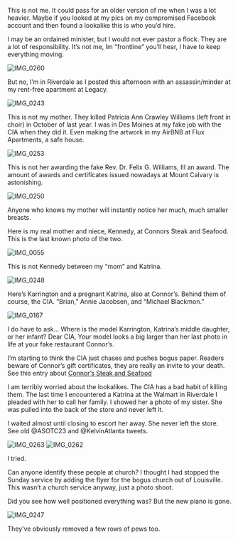 This is not me. It could pass for an older version of me when I was a lot heavier. Maybe if you looked at my pics on my compromised Facebook account and then found a lookalike this is who you’d hire. 

I may be an ordained minister, but I would not ever pastor a flock. They are a lot of responsibility. It’s not me, Im “frontline” you’ll hear, I have to keep everything moving. 

![IMG_0260](https://github.com/Mission23/Mission23/assets/140252803/2e96c303-88b2-4096-a0c2-59c0299fcbdb)

But no, I’m in Riverdale as I posted this afternoon with an assassin/minder at my rent-free apartment at Legacy. 

![IMG_0243](https://github.com/Mission23/Mission23/assets/140252803/2f48a0a4-3cb6-4e3f-803b-e908033329a7)

This is not my mother. They killed Patricia Ann Crawley Williams (left front in choir) in October of last year. I was in Des Moines at my fake job with the CIA when they did it. Even making the artwork in my AirBNB at Flux Apartments, a safe house.
 
![IMG_0253](https://github.com/Mission23/Mission23/assets/140252803/cb1cfae8-7b12-4ede-adbb-72a4330fece2)

This is not her awarding the fake Rev. Dr. Felix G. Williams, III an award. The amount of awards and certificates issued nowadays at Mount Calvary is astonishing. 

![IMG_0250](https://github.com/Mission23/Mission23/assets/140252803/5caebac0-fb99-4ce1-b081-ad12a3dacde2)

Anyone who knows my mother will instantly notice her much, much smaller breasts. 

Here is my real mother and niece, Kennedy, at Connors Steak and Seafood. This is the last known photo of the two. 

![IMG_0055](https://github.com/Mission23/Mission23/assets/140252803/51d26d3b-e077-4e8e-ba39-355233de8445)

This is not Kennedy between my “mom” and Katrina. 

![IMG_0248](https://github.com/Mission23/Mission23/assets/140252803/8538c217-e0ed-4341-84d8-38698128e4c8)

Here’s Karrington and a pregnant Katrina, also at Connor’s. Behind them of course, the CIA. “Brian,” Annie Jacobsen, and “Michael Blackmon.”

![IMG_0167](https://github.com/Mission23/Mission23/assets/140252803/77d82b1f-10c0-4888-896f-d4bbf75545e0)


I do have to ask… Where is the model Karrington, Katrina’s middle daughter, or her infant? Dear CIA, Your model looks a big larger than her last photo in life at your fake restaurant Connor’s. 

I’m starting to think the CIA just chases and pushes bogus paper. Readers beware of Connor’s gift certificates, they are really an invite to your death. See this entry about [Connor’s Steak and Seafood](https://github.com/Mission23/Mission23/wiki/Connor’s-Steak-and-Seafood)

I am terribly worried about the lookalikes. The CIA has a bad habit of killing them. The last time I encountered a Katrina at the Walmart in Riverdale I pleaded with her to call her family. I showed her a photo of my sister. She was pulled into the back of the store and never left it. 

I waited almost until closing to escort her away. She never left the store. See old @ASOTC23 and @KelvinAtlanta tweets. 

![IMG_0263](https://github.com/Mission23/Mission23/assets/140252803/281f2aa0-5b13-49a2-8618-979af1a95139)
![IMG_0262](https://github.com/Mission23/Mission23/assets/140252803/46929c25-93b6-4dcf-b1c7-d7edf414b4d1)

I tried. 

Can anyone identify these people at church? I thought I had stopped the Sunday service by adding the flyer for the bogus church out of Louisville. This wasn’t a church service anyway, just a photo shoot. 

Did you see how well positioned everything was? But the new piano is gone.

![IMG_0247](https://github.com/Mission23/Mission23/assets/140252803/3d6dfbdf-ca18-49c4-b644-5d1225088a3f)

They’ve obviously removed a few rows of pews too. 
